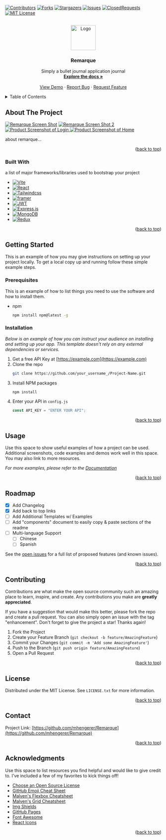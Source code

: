 <!-- Improved compatibility of back to top link: See: https://github.com/othneildrew/Best-README-Template/pull/73 -->

<a name="readme-top"></a>

<!--
*** Thanks for checking out the Best-README-Template. If you have a suggestion
*** that would make this better, please fork the repo and create a pull request
*** or simply open an issue with the tag "enhancement".
*** Don't forget to give the project a star!
*** Thanks again! Now go create something AMAZING! :D
-->

<!-- PROJECT SHIELDS -->
<!--
*** I'm using markdown "reference style" links for readability.
*** Reference links are enclosed in brackets [ ] instead of parentheses ( ).
*** See the bottom of this document for the declaration of the reference variables
*** for contributors-url, forks-url, etc. This is an optional, concise syntax you may use.
*** https://www.markdownguide.org/basic-syntax/#reference-style-links
-->

[![Contributors][contributors-shield]][contributors-url]
[![Forks][forks-shield]][forks-url]
[![Stargazers][stars-shield]][stars-url]
[![Issues][issues-shield]][issues-url]
[![ClosedRequests][cr-shield]][cr-url]
[![MIT License][license-shield]][license-url]

<!-- PROJECT LOGO -->
<br />
<div align="center">
  <a href="https://github.com/mhengerer/Remarque">
    <img src="/client/public/RemarqueSmallLogo.svg" alt="Logo" width="80" height="80">
  </a>

  <h3 align="center">Remarque</h3>

  <p align="center">
    Simply a bullet journal application journal 
    <br />
    <a href="https://github.com/mhengerer/Remarque"><strong>Explore the docs »</strong></a>
    <br />
    <br />
    <a href="https://github.com/mhengerer/Remarque">View Demo</a>
    ·
    <a href="https://github.com/mhengerer/Remarque/issues">Report Bug</a>
    ·
    <a href="https://github.com/mhengerer/Remarque/issues">Request Feature</a>
  </p>
</div>

<!-- TABLE OF CONTENTS -->
<details>
  <summary>Table of Contents</summary>
  <ol>
    <li>
      <a href="#about-the-project">About The Project</a>
      <ul>
        <li><a href="#built-with">Built With</a></li>
      </ul>
    </li>
    <li>
      <a href="#getting-started">Getting Started</a>
      <ul>
        <li><a href="#prerequisites">Prerequisites</a></li>
        <li><a href="#installation">Installation</a></li>
      </ul>
    </li>
    <li><a href="#usage">Usage</a></li>
    <li><a href="#roadmap">Roadmap</a></li>
    <li><a href="#contributing">Contributing</a></li>
    <li><a href="#license">License</a></li>
    <li><a href="#contact">Contact</a></li>
    <li><a href="#acknowledgments">Acknowledgments</a></li>
  </ol>
</details>

<!-- ABOUT THE PROJECT -->

## About The Project

[![Remarque Screen Shot][product-screenshot]](https://remarque-bullet.herokuapp.com/)
[![Remarque Screen Shot 2][product-screenshot2]](https://remarque-bullet.herokuapp.com/)
<a href="https://github.com/mhengerer/Remarque">
<img src="client\public\remarqueherokulogin.png" alt="Product Screenshot of Login" width="auto" height="auto">
</a>
<a href="https://github.com/mhengerer/Remarque">
<img src="client\public\remarqueheroku2.png" alt="Product Screenshot of Home" width="auto" height="auto">
</a>

about remarque...

<p align="right">(<a href="#readme-top">back to top</a>)</p>

### Built With

a list of major frameworks/libraries used to bootstrap your project

- [![Vite][vite.js]][vite-url]
- [![React][react.js]][react-url]
- [![Tailwindcss][tailwindcss]][tailwindcss-url]
- [![framer][framer]][framer-url]
- [![JWT][jwt]][jwt-url]
- [![Express.js][express.js]][express-url]
- [![MongoDB][mongodb]][mongodb-url]
- [![Redux][redux]][redux-url]

<p align="right">(<a href="#readme-top">back to top</a>)</p>

<!-- GETTING STARTED -->

## Getting Started

This is an example of how you may give instructions on setting up your project locally.
To get a local copy up and running follow these simple example steps.

### Prerequisites

This is an example of how to list things you need to use the software and how to install them.

- npm
  ```sh
  npm install npm@latest -g
  ```

### Installation

_Below is an example of how you can instruct your audience on installing and setting up your app. This template doesn't rely on any external dependencies or services._

1. Get a free API Key at [https://example.com](https://example.com)
2. Clone the repo
   ```sh
   git clone https://github.com/your_username_/Project-Name.git
   ```
3. Install NPM packages
   ```sh
   npm install
   ```
4. Enter your API in `config.js`
   ```js
   const API_KEY = "ENTER YOUR API";
   ```

<p align="right">(<a href="#readme-top">back to top</a>)</p>

<!-- USAGE EXAMPLES -->

## Usage

Use this space to show useful examples of how a project can be used. Additional screenshots, code examples and demos work well in this space. You may also link to more resources.

_For more examples, please refer to the [Documentation](https://example.com)_

<p align="right">(<a href="#readme-top">back to top</a>)</p>

<!-- ROADMAP -->

## Roadmap

- [x] Add Changelog
- [x] Add back to top links
- [ ] Add Additional Templates w/ Examples
- [ ] Add "components" document to easily copy & paste sections of the readme
- [ ] Multi-language Support
  - [ ] Chinese
  - [ ] Spanish

See the [open issues](https://github.com/mhengerer/Remarque/issues) for a full list of proposed features (and known issues).

<p align="right">(<a href="#readme-top">back to top</a>)</p>

<!-- CONTRIBUTING -->

## Contributing

Contributions are what make the open source community such an amazing place to learn, inspire, and create. Any contributions you make are **greatly appreciated**.

If you have a suggestion that would make this better, please fork the repo and create a pull request. You can also simply open an issue with the tag "enhancement".
Don't forget to give the project a star! Thanks again!

1. Fork the Project
2. Create your Feature Branch (`git checkout -b feature/AmazingFeature`)
3. Commit your Changes (`git commit -m 'Add some AmazingFeature'`)
4. Push to the Branch (`git push origin feature/AmazingFeature`)
5. Open a Pull Request

<p align="right">(<a href="#readme-top">back to top</a>)</p>

<!-- LICENSE -->

## License

Distributed under the MIT License. See `LICENSE.txt` for more information.

<p align="right">(<a href="#readme-top">back to top</a>)</p>

<!-- CONTACT -->

## Contact

Project Link: [https://github.com/mhengerer/Remarque](https://github.com/mhengerer/Remarque)

<p align="right">(<a href="#readme-top">back to top</a>)</p>

<!-- ACKNOWLEDGMENTS -->

## Acknowledgments

Use this space to list resources you find helpful and would like to give credit to. I've included a few of my favorites to kick things off!

- [Choose an Open Source License](https://choosealicense.com)
- [GitHub Emoji Cheat Sheet](https://www.webpagefx.com/tools/emoji-cheat-sheet)
- [Malven's Flexbox Cheatsheet](https://flexbox.malven.co/)
- [Malven's Grid Cheatsheet](https://grid.malven.co/)
- [Img Shields](https://shields.io)
- [GitHub Pages](https://pages.github.com)
- [Font Awesome](https://fontawesome.com)
- [React Icons](https://react-icons.github.io/react-icons/search)

<p align="right">(<a href="#readme-top">back to top</a>)</p>

<!-- MARKDOWN LINKS & IMAGES -->
<!-- https://www.markdownguide.org/basic-syntax/#reference-style-links -->

[contributors-shield]: https://img.shields.io/github/contributors/mhengerer/Remarque.svg?style=for-the-badge
[contributors-url]: https://github.com/mhengerer/Remarque/graphs/contributors
[forks-shield]: https://img.shields.io/github/forks/mhengerer/Remarque.svg?style=for-the-badge
[forks-url]: https://github.com/mhengerer/Remarque/network/members
[stars-shield]: https://img.shields.io/github/stars/mhengerer/Remarque.svg?style=for-the-badge
[stars-url]: https://github.com/mhengerer/Remarque/stargazers
[issues-shield]: https://img.shields.io/github/issues/mhengerer/Remarque.svg?style=for-the-badge
[issues-url]: https://github.com/mhengerer/Remarqueissues
[cr-shield]: https://img.shields.io/github/issues-pr-closed-raw/mhengerer/Remarque.svg?style=for-the-badge
[cr-url]: https://github.com/mhengerer/Remarque/pulls?q=is%3Apr+is%3Aclosed
[license-shield]: https://img.shields.io/github/license/mhengerer/Remarque.svg?style=for-the-badge
[license-url]: https://github.com/mhengerer/Remarque/blob/master/LICENSE.txt
[product-screenshot]: client\public\remarqueherokulogin.png
[product-screenshot2]: client\public\remarqueheroku2.png
[vite.js]: https://img.shields.io/badge/vite-%23646CFF.svg?style=for-the-badge&logo=vite&logoColor=white
[vite-url]: https://vitejs.dev/
[react.js]: https://img.shields.io/badge/React-20232A?style=for-the-badge&logo=react&logoColor=61DAFB
[react-url]: https://reactjs.org/
[tailwindcss]: https://img.shields.io/badge/tailwindcss-%2338B2AC.svg?style=for-the-badge&logo=tailwind-css&logoColor=white
[tailwindcss-url]: https://tailwindcss.com/
[framer]: https://img.shields.io/badge/Framer-black?style=for-the-badge&logo=framer&logoColor=blue
[framer-url]: https://framerui.com/
[jwt]: https://img.shields.io/badge/JWT-black?style=for-the-badge&logo=JSON%20web%20tokens
[jwt-url]: https://jwt.io/
[express.js]: https://img.shields.io/badge/express.js-%23404d59.svg?style=for-the-badge&logo=express&logoColor=%2361DAFB
[express-url]: https://expressjs.com/
[mongodb]: https://img.shields.io/badge/MongoDB-%234ea94b.svg?style=for-the-badge&logo=mongodb&logoColor=white
[mongodb-url]: https://www.mongodb.com/
[redux]: https://img.shields.io/badge/redux-%23593d88.svg?style=for-the-badge&logo=redux&logoColor=white
[redux-url]: https://redux.js.org/
